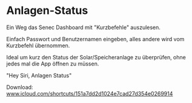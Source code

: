 # Anlagen-Status
Ein Weg das Senec Dashboard mit "Kurzbefehle" auszulesen.

Einfach Passwort und Benutzernamen eingeben, alles andere wird vom Kurzbefehl übernommen.

Ideal um kurz den Status der Solar/Speicheranlage zu überprüfen, ohne jedes mal die App öffnen zu müssen.

"Hey Siri, Anlagen Status"

Download:
www.icloud.com/shortcuts/151a7dd2d1024e7cad27d354e0269914

